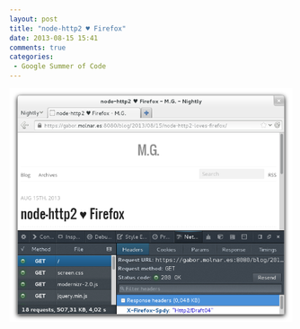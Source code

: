 ```yaml
---
layout: post
title: "node-http2 ♥ Firefox"
date: 2013-08-15 15:41
comments: true
categories: 
 - Google Summer of Code
---
```


<img src="/images/node-http2-loves-firefox.png">
